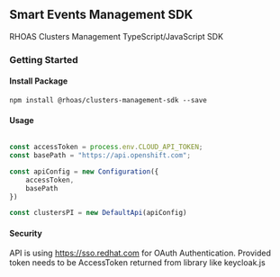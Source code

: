 ## Smart Events Management SDK

RHOAS Clusters Management TypeScript/JavaScript SDK

### Getting Started

#### Install Package

```
npm install @rhoas/clusters-management-sdk --save
```

#### Usage

```ts

const accessToken = process.env.CLOUD_API_TOKEN;
const basePath = "https://api.openshift.com";

const apiConfig = new Configuration({
    accessToken,
    basePath
})

const clustersPI = new DefaultApi(apiConfig) 

```

#### Security

API is using https://sso.redhat.com for OAuth Authentication.
Provided token needs to be AccessToken returned from library like keycloak.js
